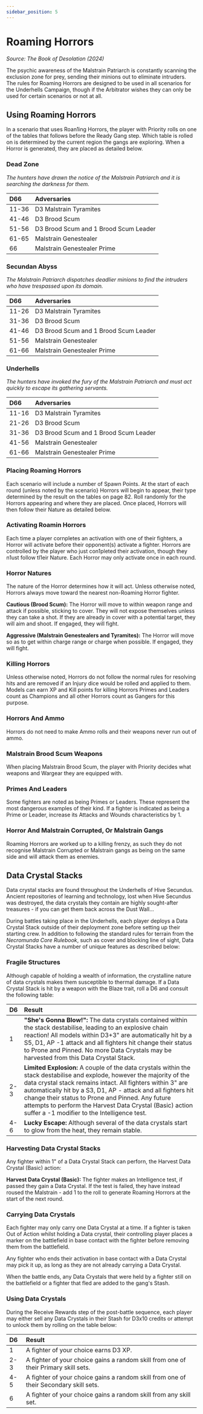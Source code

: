```yaml
---
sidebar_position: 5
---
```


# Roaming Horrors
_Source: The Book of Desolation (2024)_

The psychic awareness of the Malstrain Patriarch is constantly scanning the exclusion zone for prey, sending their minions out to eliminate intruders. The rules for Roaming Horrors are designed to be used in all scenarios for the Underhells Campaign, though if the Arbitrator wishes they can only be used for certain scenarios or not at all. 

Using Roaming Horrors[​](#using-roaming-horrors "Direct link to Using Roaming Horrors")
---------------------------------------------------------------------------------------------
In a scenario that uses Roan1ing Horrors, the player with Priority rolls on one of the tables that follows before the Ready Gang step. Which table is rolled on is determined by the current region the gangs are exploring. When a Horror is generated, they are placed as detailed below. 


### Dead Zone[​](#dead-zone "Direct link to Dead Zone")

_The hunters have drawn the notice of the Malstrain Patriarch and it is searching the darkness for them._

|D66    |Adversaries                          |
|:------|:------------------------------------|
|11-36  |D3 Malstrain Tyramites               |
|41-46  |D3 Brood Scum                        |
|51-56  |D3 Brood Scum and 1 Brood Scum Leader|
|61-65  |Malstrain Genestealer                |
|66     |Malstrain Genestealer Prime          |

### Secundan Abyss[​](#secundan-abyss "Direct link to Secundan Abyss")

_The Malstrain Patriarch dispatches deadlier minions to find the intruders who have trespassed upon its domain._

|D66    |Adversaries                          |
|:------|:------------------------------------|
|11-26  |D3 Malstrain Tyramites               |
|31-36  |D3 Brood Scum                        |
|41-46  |D3 Brood Scum and 1 Brood Scum Leader|
|51-56  |Malstrain Genestealer                |
|61-66  |Malstrain Genestealer Prime          |

### Underhells[​](#underhells "Direct link to Underhells")

_The hunters have invoked the fury of the Malstrain Patriarch and must act quickly to escape its gathering servants._

|D66    |Adversaries                          |
|:------|:------------------------------------|
|11-16  |D3 Malstrain Tyramites               |
|21-26  |D3 Brood Scum                        |
|31-36  |D3 Brood Scum and 1 Brood Scum Leader|
|41-56  |Malstrain Genestealer                |
|61-66  |Malstrain Genestealer Prime          |

### Placing Roaming Horrors[​](#placing-roaming-horrors "Direct link to Placing Roaming Horrors")

Each scenario will include a number of Spawn Points. At the start of each round (unless noted by the scenario} Horrors will begin to appear, their type determined by the result on the tables on page 82. Roll randomly for the Horrors appearing and where they are placed. Once placed, Horrors will then follow their Nature as detailed below.

### Activating Roamin Horrors[​](#activating-roaming-horrors "Direct link to Activating Roaming Horrors")

Each time a player cornpletes an activation with one of their fighters, a Horror will activate before their opponent(s) activate a fighter. Horrors are controlled by the player who just con1pleted their activation, though they n1ust follow tl1eir Nature. Each Horror may only activate once in each round.

### Horror Natures[​](#horror-natures "Direct link to Horror Natures")

The nature of the Horror determines how it will act. Unless otherwise noted, Horrors always move toward the nearest non-Roaming Horror fighter.

**Cautious (Brood Scum):** The Horror will move to within weapon range and attack if possible, sticking to cover. They will not expose themselves unless they can take a shot. If they are already in cover with a potential target, they will aim and shoot. If engaged, they will fight.

**Aggressive (Malstrain Genestealers and Tyramites):** The Horror will move so as to get within charge range or charge when possible. lf engaged, they will fight.

### Killing Horrors[​](#killing-horrors "Direct link to Killing Horrors")

Unless otherwise noted, Horrors do not follow the normal rules for resolving hits and are removed if an Injury dice would be rolled and applied to them. Models can earn XP and Kill points for killing Horrors Primes and Leaders count as Champions and all other Horrors count as Gangers for this purpose.

### Horrors And Ammo[​](#horrors-and-ammo "Direct link to Horrors And Ammo")

Horrors do not need to make Ammo rolls and their weapons never run out of ammo.

### Malstrain Brood Scum Weapons[​](#malstrain-brood-scum-weapons "Direct link to Malstrain Brood Scum Weapons")

When placing Malstrain Brood Scum, the player with Priority decides what weapons and Wargear they are equipped with.

### Primes And Leaders[​](#primes-and-leaders "Direct link to Primes And Leaders")

Some fighters are noted as being Primes or Leaders. These represent the most dangerous examples of their kind. If a fighter is indicated as being a Prime or Leader, increase its Attacks and Wounds characteristics by 1.

### Horror And Malstrain Corrupted, Or Malstrain Gangs[​](#horror-and-malstrain-corrupted-or-malstrain-gangs "Direct link to Horror And Malstrain Corrupted, Or Malstrain Gangs")

Roaming Horrors are worked up to a killing frenzy, as such they do not recognise Malstrain Corrupted or Malstrain gangs as being on the same side and will attack them as enemies.

Data Crystal Stacks[​](#data-crystal-stacks "Direct link to Data Crystal Stacks")
---------------------------------------------------------------------------------------------

Data crystal stacks are found throughout the Underhells of Hive Secundus. Ancient repositories of learning and technology, lost when Hive Secundus was destroyed, the data crystals they contain are highly sought-after treasures - if you can get them back across the Dust Wall...

During battles taking place in the Underhells, each player deploys a Data Crystal Stack outside of their deployment zone before setting up their starting crew. In addition to following the standard rules for terrain from the _Necromunda Core Rulebook_, such as cover and blocking line of sight, Data Crystal Stacks have a number of unique features as described below:

### Fragile Structures[​](#fragile-structures "Direct link to Fragile Structures")

Although capable of holding a wealth of information, the crystalline nature of data crystals makes them susceptible to thermal damage. If a Data Crystal Stack is hit by a weapon with the Blaze trait, roll a D6 and consult the following table:

|D6     |Result                               |
|:------|:------------------------------------|
|1      |**"She's Gonna Blow!":** The data crystals contained within the stack destabilise, leading to an explosive chain reaction! All models within D3+3" are automatically hit by a S5, D1, AP -1 attack and all fighters hit change their status to Prone and Pinned. No more Data Crystals may be harvested from this Data Crystal Stack.              |
|2-3    |**Limited Explosion:** A couple of the data crystals within the stack destabilise and explode, however the majority of the data crystal stack remains intact. All fighters within 3" are automatically hit by a S3, D1, AP - attack and all fighters hit change their status to Prone and Pinned. Any future attempts to perform the Harvest Data Crystal (Basic) action suffer a -1 modifier to the Intelligence test.                         |
|4-6    |**Lucky Escape:** Although several of the data crystals start to glow from the heat, they remain stable. |

### Harvesting Data Crystal Stacks[​](#harvesting-data-crystal-stacks "Direct link to Harvesting Data Crystal Stacks")

Any fighter within 1" of a Data Crystal Stack can perforn, the Harvest Data Crystal (Basic) action:

**Harvest Data Crystal (Basic):** The fighter makes an Intelligence test, if passed they gain a Data Crystal. If the test is failed, they have instead roused the Malstrain - add 1 to the roll to generate Roaming Horrors at the start of the next round.

### Carrying Data Crystals[​](#Carrying-data-crystals "Direct link to Carrying Data Crystals")

Each fighter may only carry one Data Crystal at a time. If a fighter is taken Out of Action whilst holding a Data crystal, their controlling player places a marker on the battlefield in base contact with the fighter before removing them from the battlefield. 

Any fighter who ends their activation in base contact with a Data Crystal may pick it up, as long as they are not already carrying a Data Crystal.

When the battle ends, any Data Crystals that were held by a fighter still on the battlefield or a fighter that fled are added to the gang's Stash.

### Using Data Crystals[​](#Using-data-crystals "Direct link to Using Data Crystals")

During the Receive Rewards step of the post-battle sequence, each player may either sell any Data Crystals in their Stash for D3x10 credits or attempt to unlock them by rolling on the table below:

|D6     |Result                                                                               |
|:------|:------------------------------------------------------------------------------------|
|1      |A fighter of your choice earns D3 XP.                                                |
|2-3    |A fighter of your choice gains a random skill from one of their Primary skill sets.  |
|4-5    |A fighter of your choice gains a random skill from one of their Secondary skill sets.|
|6      |A fighter of your choice gains a random skill from any skill set.                    |

